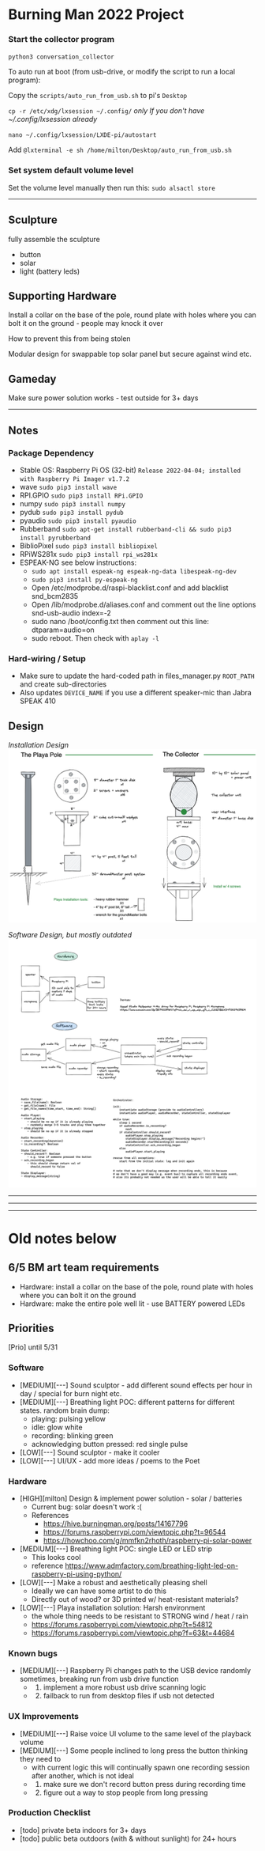 # Burning Man 2022 Project

### Start the collector program
`python3 conversation_collector`

To auto run at boot (from usb-drive, or modify the script to run a local program):

Copy the `scripts/auto_run_from_usb.sh` to pi's `Desktop`

`cp -r /etc/xdg/lxsession ~/.config/` *only If you don't have ~/.config/lxsession already*

`nano ~/.config/lxsession/LXDE-pi/autostart`

Add `@lxterminal -e sh /home/milton/Desktop/auto_run_from_usb.sh`

### Set system default volume level

Set the volume level manually then run this: `sudo alsactl store`

--------------------------------------------------------

## Sculpture
fully assemble the sculpture
- button
- solar
- light (battery leds)

## Supporting Hardware
Install a collar on the base of the pole, round plate with holes where you can bolt it on the ground - people may knock it over

How to prevent this from being stolen

Modular design for swappable top solar panel but secure against wind etc.

## Gameday
Make sure power solution works - test outside for 3+ days

--------------------------------------------------------


## Notes

### Package Dependency 
- Stable OS: Raspberry Pi OS (32-bit) `Release 2022-04-04; installed with Raspberry Pi Imager v1.7.2`
- wave `sudo pip3 install wave`
- RPI.GPIO `sudo pip3 install RPi.GPIO`
- numpy `sudo pip3 install numpy`
- pydub `sudo pip3 install pydub`
- pyaudio `sudo pip3 install pyaudio`
- Rubberband `sudo apt-get install rubberband-cli && sudo pip3 install pyrubberband`
- BiblioPixel `sudo pip3 install bibliopixel`
- RPiWS281x `sudo pip3 install rpi_ws281x`
- ESPEAK-NG see below instructions:
  - `sudo apt install espeak-ng espeak-ng-data libespeak-ng-dev`
  - `sudo pip3 install py-espeak-ng`
  - Open /etc/modprobe.d/raspi-blacklist.conf and add blacklist snd_bcm2835
  - Open /lib/modprobe.d/aliases.conf and comment out the line options snd-usb-audio index=-2
  - sudo nano /boot/config.txt then comment out this line: dtparam=audio=on
  - sudo reboot. Then check with `aplay -l`

### Hard-wiring / Setup
- Make sure to update the hard-coded path in files_manager.py `ROOT_PATH` and create sub-directories
- Also updates `DEVICE_NAME` if you use a different speaker-mic than Jabra SPEAK 410

## Design
*Installation Design*
![hardware_design_diagram](./design/Installation&#32;Hardware&#32;Design&#32;v0.1.png)

*Software Design, but mostly outdated*
![design_diagram](./design/design.png)


--------------------------------------------------------
--------------------------------------------------------
--------------------------------------------------------
# Old notes below

## 6/5 BM art team requirements
- Hardware: install a collar on the base of the pole, round plate with holes where you can bolt it on the ground
- Hardware: make the entire pole well lit - use BATTERY powered LEDs

## Priorities
[Prio] until 5/31

### Software
- [MEDIUM][---] Sound sculptor - add different sound effects per hour in day / special for burn night etc.
- [MEDIUM][---] Breathing light POC: different patterns for different states. random brain dump:
  - playing: pulsing yellow
  - idle: glow white
  - recording: blinking green
  - acknowledging button pressed: red single pulse
- [LOW][---] Sound sculptor - make it cooler
- [LOW][---] UI/UX - add more ideas / poems to the Poet
### Hardware
- [HIGH][milton] Design & implement power solution - solar / batteries
  - Current bug: solar doesn't work :(
  - References
    - https://hive.burningman.org/posts/14167796
    - https://forums.raspberrypi.com/viewtopic.php?t=96544
    - https://howchoo.com/g/mmfkn2rhoth/raspberry-pi-solar-power
- [MEDIUM][---] Breathing light POC: single LED or LED strip
  - This looks cool
  - reference https://www.admfactory.com/breathing-light-led-on-raspberry-pi-using-python/
- [LOW][---] Make a robust and aesthetically pleasing shell
  - Ideally we can have some artist to do this
  - Directly out of wood? or 3D printed w/ heat-resistant materials?
- [LOW][---] Playa installation solution: Harsh environment
  - the whole thing needs to be resistant to STRONG wind / heat / rain
  - https://forums.raspberrypi.com/viewtopic.php?t=54812
  - https://forums.raspberrypi.com/viewtopic.php?f=63&t=44684
### Known bugs
- [MEDIUM][---] Raspberry Pi changes path to the USB device randomly sometimes, breaking run from usb drive function
  - 1) implement a more robust usb drive scanning logic
  - 2) failback to run from desktop files if usb not detected
### UX Improvements
- [MEDIUM][---] Raise voice UI volume to the same level of the playback volume
- [MEDIUM][---] Some people inclined to long press the button thinking they need to
  - with current logic this will continually spawn one recording session after another, which is not ideal
  - 1) make sure we don't record button press during recording time
  - 2) figure out a way to stop people from long pressing
### Production Checklist
- [todo] private beta indoors for 3+ days
- [todo] public beta outdoors (with & without sunlight) for 24+ hours
